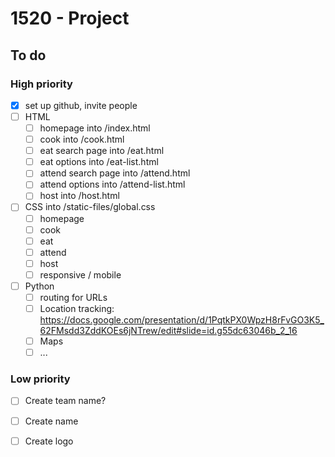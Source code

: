 # 1520 - Project

## To do

### High priority
* [x] set up github, invite people 
* [ ] HTML 
  * [ ] homepage into /index.html
  * [ ] cook into /cook.html
  * [ ] eat search page into /eat.html
  * [ ] eat options into /eat-list.html
  * [ ] attend search page into /attend.html
  * [ ] attend options into /attend-list.html
  * [ ] host into /host.html
* [ ] CSS into /static-files/global.css
  * [ ] homepage
  * [ ] cook
  * [ ] eat
  * [ ] attend
  * [ ] host
  * [ ] responsive / mobile
* [ ] Python
  * [ ] routing for URLs
  * [ ] Location tracking: https://docs.google.com/presentation/d/1PqtkPX0WpzH8rFvGO3K5_62FMsdd3ZddKOEs6jNTrew/edit#slide=id.g55dc63046b_2_16
  * [ ] Maps
  * [ ] ...
  
### Low priority
* [ ] Create team name?
* [ ] Create name
* [ ] Create logo 


